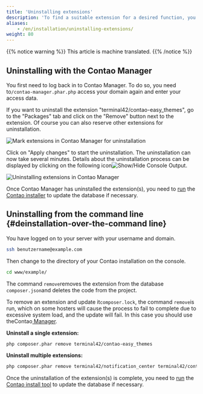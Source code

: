 ```yaml
---
title: 'Uninstalling extensions'
description: 'To find a suitable extension for a desired function, you have three options.'
aliases:
    - /en/installation/uninstalling-extensions/
weight: 80
---
```


{{% notice warning %}}
This article is machine translated.
{{% /notice %}}

## Uninstalling with the Contao Manager

You first need to log back in to Contao Manager. To do so, you need to`/contao-manager.phar.php` access your domain again and enter your access data.

If you want to uninstall the extension "terminal42/contao-easy\_themes", go to the "Packages" tab and click on the "Remove" button next to the extension. Of course you can also reserve other extensions for uninstallation.

![Mark extensions in Contao Manager for uninstallation](/de/installation/images/de/erweiterungen-im-contao-manager-zur-deinstallation-vormerken.png?classes=shadow)

Click on "Apply changes" to start the uninstallation. The uninstallation can now take several minutes. Details about the uninstallation process can be displayed by clicking on the following icon![Show/Hide Console Output](/de/icons/konsolenausgabe.png?classes=icon).

![Uninstalling extensions in Contao Manager](/de/installation/images/de/erweiterungen-im-contao-manager-deinstallieren.png?classes=shadow)

Once Contao Manager has uninstalled the extension(s), you need to [run](../contao-installtool/) the [Contao installer](../contao-installtool/) to update the database if necessary.

## Uninstalling from the command line {#deinstallation-over-the-command line}

You have logged on to your server with your username and domain.

```bash
ssh benutzername@example.com
```

Then change to the directory of your Contao installation on the console.

```bash
cd www/example/
```

The command `remove`removes the extension from the database `composer.json`and deletes the code from the project.

To remove an extension and update it`composer.lock`, the command `remove`is run, which on some hosters will cause the process to fail to complete due to excessive system load, and the update will fail. In this case you should use theContao[ Manager](#aktualisierung-mit-dem-contao-manager).

**Uninstall a single extension:**

```bash
php composer.phar remove terminal42/contao-easy_themes
```

**Uninstall multiple extensions:**

```bash
php composer.phar remove terminal42/notification_center terminal42/contao-leads
```

Once the uninstallation of the extension(s) is complete, you need to [run](../contao-installtool/) the [Contao install tool](../contao-installtool/) to update the database if necessary.
